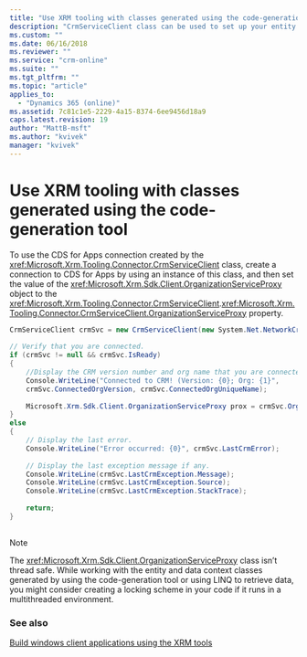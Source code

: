 ```yaml
---
title: "Use XRM tooling with classes generated using the code-generation tool (Common Data Service for Apps)| Microsoft Docs"
description: "CrmServiceClient class can be used to set up your entity and data context classes by using the code-generation tool. The sample shows how to create a connection to CDS for Apps by using an instance of this class, and then set the value of the OrganizationServiceProxy object to the CrmServiceClient.OrganizationServiceProxy property"
ms.custom: ""
ms.date: 06/16/2018
ms.reviewer: ""
ms.service: "crm-online"
ms.suite: ""
ms.tgt_pltfrm: ""
ms.topic: "article"
applies_to: 
  - "Dynamics 365 (online)"
ms.assetid: 7c81c1e5-2229-4a15-8374-6ee9456d18a9
caps.latest.revision: 19
author: "MattB-msft"
ms.author: "kvivek"
manager: "kvivek"
---
```

# Use XRM tooling with classes generated using the code-generation tool

<!-- TODO:
The <xref:Microsoft.Xrm.Tooling.Connector> assembly doesn’t directly provide interfaces for the entity and data context classes generated using the code-generation tool. However, you can use the CDS for Apps connection created by the <xref:Microsoft.Xrm.Tooling.Connector.CrmServiceClient> class to set up your entity and data context classes by using the code-generation tool. More information: [Create Early Bound Entity Classes with the Code Generation Tool (CrmSvcUtil.exe)](../org-service/create-early-bound-entity-classes-code-generation-tool.md) -->
  
 To use the CDS for Apps connection created by the <xref:Microsoft.Xrm.Tooling.Connector.CrmServiceClient> class, create a connection to CDS for Apps by using an instance of this class, and then set the value of the <xref:Microsoft.Xrm.Sdk.Client.OrganizationServiceProxy> object to the <xref:Microsoft.Xrm.Tooling.Connector.CrmServiceClient>.<xref:Microsoft.Xrm.Tooling.Connector.CrmServiceClient.OrganizationServiceProxy> property.  
  
```csharp  
CrmServiceClient crmSvc = new CrmServiceClient(new System.Net.NetworkCredential("<UserName>", "<Password>",“<Domain>”),"<Server>", "<Port>", "<OrgName>");  
  
// Verify that you are connected.  
if (crmSvc != null && crmSvc.IsReady)  
{  
    //Display the CRM version number and org name that you are connected to  
    Console.WriteLine("Connected to CRM! (Version: {0}; Org: {1}",   
    crmSvc.ConnectedOrgVersion, crmSvc.ConnectedOrgUniqueName);  
  
    Microsoft.Xrm.Sdk.Client.OrganizationServiceProxy prox = crmSvc.OrganizationServiceProxy;   
}  
else  
{  
    // Display the last error.  
    Console.WriteLine("Error occurred: {0}", crmSvc.LastCrmError);  
  
    // Display the last exception message if any.  
    Console.WriteLine(crmSvc.LastCrmException.Message);  
    Console.WriteLine(crmSvc.LastCrmException.Source);  
    Console.WriteLine(crmSvc.LastCrmException.StackTrace);  
  
    return;  
}  
  
```  
  
> [!NOTE]
>  The <xref:Microsoft.Xrm.Sdk.Client.OrganizationServiceProxy> class isn’t thread safe. While working with the entity and data context classes generated by using the code-generation tool or using LINQ to retrieve data, you might consider creating a locking scheme in your code if it runs in a multithreaded environment.  
  
### See also  

<!-- TODO:
[Use the IOrganizationService Web Service to Read and Write Data or Metadata](../org-service/use-organization-service-read-write-data-metadata.md)<br /> -->
[Build windows client applications using the XRM tools](build-windows-client-applications-xrm-tools.md)
